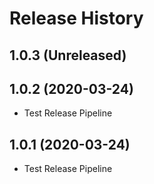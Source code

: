 # Release History

## 1.0.3 (Unreleased)


## 1.0.2 (2020-03-24)
- Test Release Pipeline


## 1.0.1 (2020-03-24)
- Test Release Pipeline
